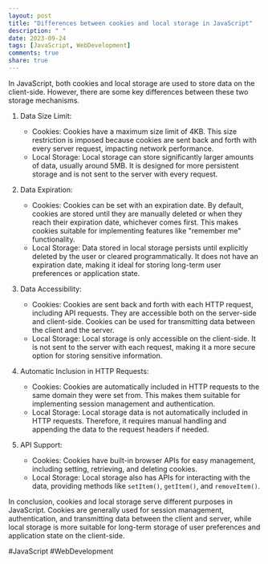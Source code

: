 ```yaml
---
layout: post
title: "Differences between cookies and local storage in JavaScript"
description: " "
date: 2023-09-24
tags: [JavaScript, WebDevelopment]
comments: true
share: true
---
```


In JavaScript, both cookies and local storage are used to store data on the client-side. However, there are some key differences between these two storage mechanisms.

1. Data Size Limit:
   - Cookies: Cookies have a maximum size limit of 4KB. This size restriction is imposed because cookies are sent back and forth with every server request, impacting network performance.
   - Local Storage: Local storage can store significantly larger amounts of data, usually around 5MB. It is designed for more persistent storage and is not sent to the server with every request.

2. Data Expiration:
   - Cookies: Cookies can be set with an expiration date. By default, cookies are stored until they are manually deleted or when they reach their expiration date, whichever comes first. This makes cookies suitable for implementing features like "remember me" functionality.
   - Local Storage: Data stored in local storage persists until explicitly deleted by the user or cleared programmatically. It does not have an expiration date, making it ideal for storing long-term user preferences or application state.

3. Data Accessibility:
   - Cookies: Cookies are sent back and forth with each HTTP request, including API requests. They are accessible both on the server-side and client-side. Cookies can be used for transmitting data between the client and the server.
   - Local Storage: Local storage is only accessible on the client-side. It is not sent to the server with each request, making it a more secure option for storing sensitive information.

4. Automatic Inclusion in HTTP Requests:
   - Cookies: Cookies are automatically included in HTTP requests to the same domain they were set from. This makes them suitable for implementing session management and authentication.
   - Local Storage: Local storage data is not automatically included in HTTP requests. Therefore, it requires manual handling and appending the data to the request headers if needed.

5. API Support:
   - Cookies: Cookies have built-in browser APIs for easy management, including setting, retrieving, and deleting cookies.
   - Local Storage: Local storage also has APIs for interacting with the data, providing methods like `setItem()`, `getItem()`, and `removeItem()`.

In conclusion, cookies and local storage serve different purposes in JavaScript. Cookies are generally used for session management, authentication, and transmitting data between the client and server, while local storage is more suitable for long-term storage of user preferences and application state on the client-side.

#JavaScript #WebDevelopment